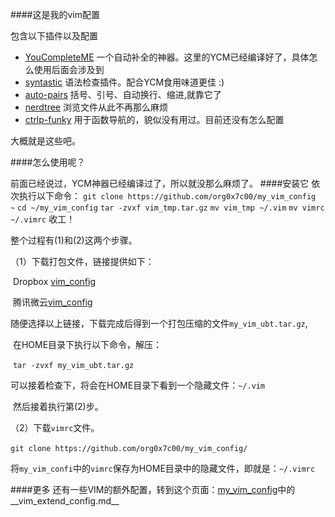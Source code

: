 ####这是我的vim配置

包含以下插件以及配置

- [YouCompleteME](https://github.com/Valloric/YouCompleteMe) 一个自动补全的神器。这里的YCM已经编译好了，具体怎么使用后面会涉及到
- [syntastic](https://github.com/Valloric/YouCompleteMe) 语法检查插件。配合YCM食用味道更佳 :)
- [auto-pairs](https://github.com/jiangmiao/auto-pairs) 括号、引号、自动换行、缩进,就靠它了
- [nerdtree](https://github.com/scrooloose/nerdtree) 浏览文件从此不再那么麻烦 
- [ctrlp-funky](https://github.com/tacahiroy/ctrlp-funky) 用于函数导航的，貌似没有用过。目前还没有怎么配置

大概就是这些吧。

####怎么使用呢？

前面已经说过，YCM神器已经编译过了，所以就没那么麻烦了。
####安装它
依次执行以下命令：
```git clone https://github.com/org0x7c00/my_vim_config  ~```
```cd ~/my_vim_config```
```tar -zvxf vim_tmp.tar.gz```
```mv vim_tmp ~/.vim```
```mv vimrc ~/.vimrc```
收工！

整个过程有(1)和(2)这两个步骤。

（1）下载打包文件，链接提供如下：

​          Dropbox [vim_config](https://www.dropbox.com/s/fnr1ceb48gcqmah/my_vim_ubt.tar.gz?dl=0)

​          腾讯微云[vim_config](http://share.weiyun.com/2bc02fa44d560840b655dbc075f3e81f)

​          随便选择以上链接，下载完成后得到一个打包压缩的文件```my_vim_ubt.tar.gz```,

​         在HOME目录下执行以下命令，解压：

​        ```tar -zvxf my_vim_ubt.tar.gz```

​       可以接着检查下，将会在HOME目录下看到一个隐藏文件：```~/.vim```

​        然后接着执行第(2)步。

（2）下载```vimrc```文件。

​      ```git clone https://github.com/org0x7c00/my_vim_config/```

​      将```my_vim_confi```中的```vimrc```保存为HOME目录中的隐藏文件，即就是：```~/.vimrc```

####更多
还有一些VIM的额外配置，转到这个页面：[my_vim_config](https://github.com/org0x7c00/my_vim_config)中的__vim_extend_config.md__

